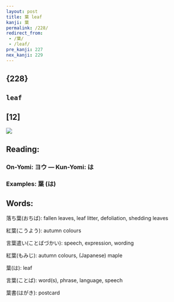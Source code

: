 ```yaml
---
layout: post
title: 葉 leaf
kanji: 葉
permalink: /228/
redirect_from:
 - /葉/
 - /leaf/
pre_kanji: 227
nex_kanji: 229
---
```


## {228}

## `leaf`

## [12]

<div class="stroke"><img src="E89189.png" /></div>

## Reading:

### On-Yomi: ヨウ &mdash; Kun-Yomi: は

### Examples: 葉 (は)

## Words:

落ち葉(おちば): fallen leaves, leaf litter, defoliation, shedding leaves

紅葉(こうよう): autumn colours

言葉遣い(ことばづかい): speech, expression, wording

紅葉(もみじ): autumn colours, (Japanese) maple

葉(は): leaf

言葉(ことば): word(s), phrase, language, speech

葉書(はがき): postcard

